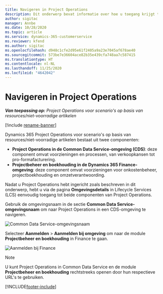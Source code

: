 ```yaml
---
title: Navigeren in Project Operations
description: Dit onderwerp bevat informatie over hoe u toegang krijgt tot Project Operations vanuit Lifecycle Services.
author: sigitac
manager: Annbe
ms.date: 10/28/2020
ms.topic: article
ms.service: dynamics-365-customerservice
ms.reviewer: kfend
ms.author: sigitac
ms.openlocfilehash: d948c1cfe2d95e61f2405a9a23e7045af678ae40
ms.sourcegitcommit: 573be7e36604ace82b35e439cfa748aa7c587415
ms.translationtype: HT
ms.contentlocale: nl-NL
ms.lasthandoff: 11/25/2020
ms.locfileid: "4642042"
---
```

# <a name="navigate-project-operations"></a>Navigeren in Project Operations

_**Van toepassing op:** Project Operations voor scenario's op basis van resources/niet-voorradige artikelen_

[!include [rename-banner](~/includes/cc-data-platform-banner.md)]

Dynamics 365 Project Operations voor scenario's op basis van resources/niet-voorradige artikelen bestaat uit twee componenten: 

 - **Project Operations in de Common Data Service-omgeving (CDS)**: deze component omvat voorzieningen en processen, van verkoopkansen tot pro-formafacturering. 
 - **Projectbeheer en boekhouding in de Dynamics 365 Finance-omgeving**: deze component omvat voorzieningen voor onkostenbeheer, projectboekhouding en omzetverantwoording. 

Nadat u Project Operations hebt ingericht zoals beschreven in dit onderwerp, hebt u via de pagina **Omgevingsdetails** in Lifecycle Services (LCS) eenvoudig toegang tot beide componenten van Project Operations.  

Gebruik de omgevingsnaam in de sectie **Common Data Service-omgevingsnaam** om naar Project Operations in een CDS-omgeving te navigeren. 

  ![Common Data Service-omgevingsnaam](./media/environment-name.PNG)

Selecteer **Aanmelden** > **Aanmelden bij omgeving** om naar de module **Projectbeheer en boekhouding** in Finance te gaan.  

   ![Aanmelden bij Finance](./media/environment-login.PNG)

> [!NOTE]
> U kunt Project Operations in Common Data Service en de module **Projectbeheer en boekhouding** rechtstreeks openen door hun respectieve URL's te gebruiken. 


[!INCLUDE[footer-include](../includes/footer-banner.md)]